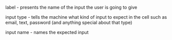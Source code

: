 label - presents the name of the input the user is going to give

input type - tells the machine what kind of input to expect in the cell such as email, text, password (and anything special about that type)

input name - names the expected input